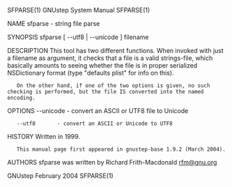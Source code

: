 SFPARSE(1)                                                     GNUstep System Manual                                                    SFPARSE(1)

NAME
       sfparse - string file parse

SYNOPSIS
       sfparse [ --utf8 | --unicode ] filename

DESCRIPTION
       This tool has two different functions.  When invoked with just a filename as argument, it checks that a file is a valid strings-file, which
       basically amounts to seeing whether the file is in proper serialized NSDictionary format (type "defaults plist" for info on this).

       On the other hand, if one of the two options is given, no such checking is performed, but the file IS converted into the named encoding.

OPTIONS
       --unicode    - convert an ASCII or UTF8 file to Unicode

       --utf8       - convert an ASCII or Unicode to UTF8

HISTORY
       Written in 1999.

       This manual page first appeared in gnustep-base 1.9.2 (March 2004).

AUTHORS
       sfparse was written by Richard Frith-Macdonald <rfm@gnu.org>

GNUstep                                                            February 2004                                                        SFPARSE(1)
